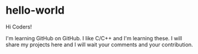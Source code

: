 # hello-world

Hi Coders!

I'm learning GitHub on GitHub. I like C/C++ and I'm learning these.
I will share my projects here and I will wait your comments and your contribution.
